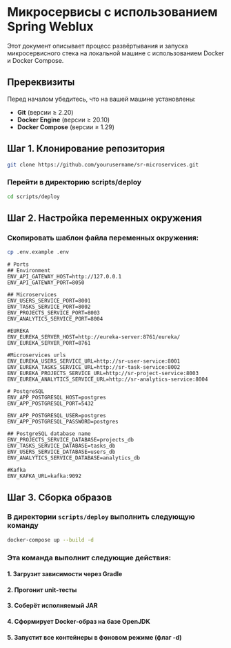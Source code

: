 # Микросервисы с использованием Spring Weblux

Этот документ описывает процесс развёртывания и запуска микросервисного стека на локальной машине с использованием Docker и Docker Compose.

## Пререквизиты

Перед началом убедитесь, что на вашей машине установлены:

- **Git** (версии ≥ 2.20)
- **Docker Engine** (версии ≥ 20.10)
- **Docker Compose** (версии ≥ 1.29)

## Шаг 1. Клонирование репозитория

```bash
git clone https://github.com/yourusername/sr-microservices.git
```

### Перейти в директорию scripts/deploy

```bash
cd scripts/deploy
```

## Шаг 2. Настройка переменных окружения

### Скопировать шаблон файла переменных окружения:

```bash
cp .env.example .env
```

```
# Ports
## Environment
ENV_API_GATEWAY_HOST=http://127.0.0.1
ENV_API_GATEWAY_PORT=8050

## Microservices
ENV_USERS_SERVICE_PORT=8001
ENV_TASKS_SERVICE_PORT=8002
ENV_PROJECTS_SERVICE_PORT=8003
ENV_ANALYTICS_SERVICE_PORT=8004

#EUREKA
ENV_EUREKA_SERVER_HOST=http://eureka-server:8761/eureka/
ENV_EUREKA_SERVER_PORT=8761

#Microservices urls
ENV_EUREKA_USERS_SERVICE_URL=http://sr-user-service:8001
ENV_EUREKA_TASKS_SERVICE_URL=http://sr-task-service:8002
ENV_EUREKA_PROJECTS_SERVICE_URL=http://sr-project-service:8003
ENV_EUREKA_ANALYTICS_SERVICE_URL=http://sr-analytics-service:8004

# PostgreSQL
ENV_APP_POSTGRESQL_HOST=postgres
ENV_APP_POSTGRESQL_PORT=5432

ENV_APP_POSTGRESQL_USER=postgres
ENV_APP_POSTGRESQL_PASSWORD=postgres

## PostgreSQL database name
ENV_PROJECTS_SERVICE_DATABASE=projects_db
ENV_TASKS_SERVICE_DATABASE=tasks_db
ENV_USERS_SERVICE_DATABASE=users_db
ENV_ANALYTICS_SERVICE_DATABASE=analytics_db

#Kafka
ENV_KAFKA_URL=kafka:9092
```

## Шаг 3. Сборка образов

### В директории `scripts/deploy` выполнить следующую команду

```bash
docker-compose up --build -d
```

### Эта команда выполнит следующие действия:

#### 1. Загрузит зависимости через Gradle
#### 2. Прогонит unit‑тесты
#### 3. Соберёт исполняемый JAR
#### 4. Сформирует Docker‑образ на базе OpenJDK
#### 5. Запустит все контейнеры в фоновом режиме (флаг -d)


